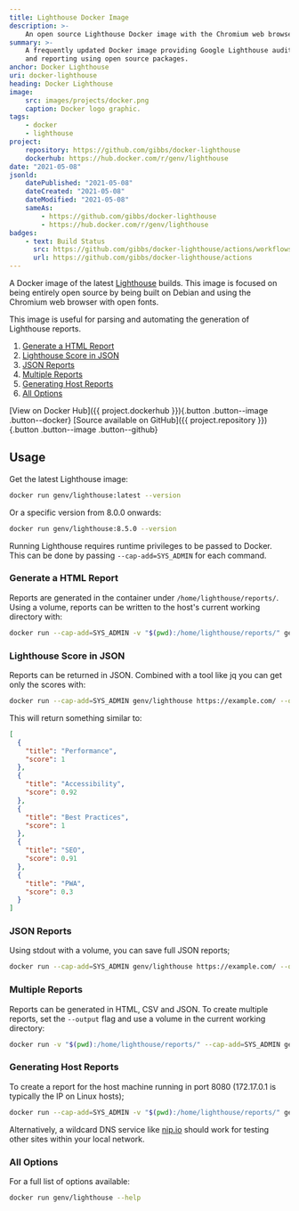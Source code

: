 ```yaml
---
title: Lighthouse Docker Image
description: >-
    An open source Lighthouse Docker image with the Chromium web browser.
summary: >-
    A frequently updated Docker image providing Google Lighthouse audits 
    and reporting using open source packages.
anchor: Docker Lighthouse
uri: docker-lighthouse
heading: Docker Lighthouse
image:
    src: images/projects/docker.png
    caption: Docker logo graphic.
tags:
    - docker
    - lighthouse
project:
    repository: https://github.com/gibbs/docker-lighthouse
    dockerhub: https://hub.docker.com/r/genv/lighthouse
date: "2021-05-08"
jsonld:
    datePublished: "2021-05-08"
    dateCreated: "2021-05-08"
    dateModified: "2021-05-08"
    sameAs:
        - https://github.com/gibbs/docker-lighthouse
        - https://hub.docker.com/r/genv/lighthouse
badges:
    - text: Build Status
      src: https://github.com/gibbs/docker-lighthouse/actions/workflows/build.yml/badge.svg
      url: https://github.com/gibbs/docker-lighthouse/actions
---
```


A Docker image of the latest 
[Lighthouse](https://developers.google.com/web/tools/lighthouse) builds. This 
image is focused on being entirely open source by being built on Debian and 
using the Chromium web browser with open fonts.

This image is useful for parsing and automating the generation of Lighthouse 
reports.

1. [Generate a HTML Report](#goto-generate-a-html-report)
2. [Lighthouse Score in JSON](#goto-lighthouse-score-in-json)
3. [JSON Reports](#goto-json-reports)
4. [Multiple Reports](#goto-multiple-reports)
5. [Generating Host Reports](#goto-generating-host-reports)
6. [All Options](#goto-all-options)

[View on Docker Hub]({{ project.dockerhub }}){.button .button--image .button--docker}
[Source available on GitHub]({{ project.repository }}){.button .button--image .button--github}

## Usage

Get the latest Lighthouse image:

```bash
docker run genv/lighthouse:latest --version
```

Or a specific version from 8.0.0 onwards:

```bash
docker run genv/lighthouse:8.5.0 --version
```

Running Lighthouse requires runtime privileges to be passed to Docker. This can
be done by passing `--cap-add=SYS_ADMIN` for each command.

### Generate a HTML Report

Reports are generated in the container under `/home/lighthouse/reports/`. Using
a volume, reports can be written to the host's current working directory with:

```bash
docker run --cap-add=SYS_ADMIN -v "$(pwd):/home/lighthouse/reports/" genv/lighthouse:latest https://example.com/
```

### Lighthouse Score in JSON

Reports can be returned in JSON. Combined with a tool like jq you can get only
the scores with:

```bash
docker run --cap-add=SYS_ADMIN genv/lighthouse https://example.com/ --output=json | jq "[.categories[] | {title: .title, score: .score }]"
```

This will return something similar to:

```json
[
  {
    "title": "Performance",
    "score": 1
  },
  {
    "title": "Accessibility",
    "score": 0.92
  },
  {
    "title": "Best Practices",
    "score": 1
  },
  {
    "title": "SEO",
    "score": 0.91
  },
  {
    "title": "PWA",
    "score": 0.3
  }
]
```

### JSON Reports

Using stdout with a volume, you can save full JSON reports;

```bash
docker run --cap-add=SYS_ADMIN genv/lighthouse https://example.com/ --output=json --output-path=stdout > $(date +%s)_report.json
```

### Multiple Reports

Reports can be generated in HTML, CSV and JSON. To create multiple reports,
set the `--output` flag and use a volume in the current working directory:

```bash
docker run -v "$(pwd):/home/lighthouse/reports/" --cap-add=SYS_ADMIN genv/lighthouse https://example.com/ --output=csv,json,html
```

### Generating Host Reports

To create a report for the host machine running in port 8080 (172.17.0.1 is 
typically the IP on Linux hosts);

```bash
docker run --cap-add=SYS_ADMIN -v "$(pwd):/home/lighthouse/reports/" genv/lighthouse:latest http://172.17.0.1:8080/
```

Alternatively, a wildcard DNS service like [nip.io](https://nip.io/) should work
for testing other sites within your local network.

### All Options

For a full list of options available:

```bash
docker run genv/lighthouse --help
```
